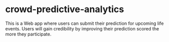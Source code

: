 # crowd-predictive-analytics
This is a Web app where users can submit their prediction for upcoming life events. Users will gain credibility by improving their prediction 
scored the more they participate. 
